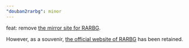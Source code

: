 ```yaml
---
"douban2rarbg": minor
---
```


feat: remove [the mirror site for RARBG](https://rarbgmirror.com).

However, as a souvenir, [the official website of RARBG](https://rarbg.to) has been retained.
